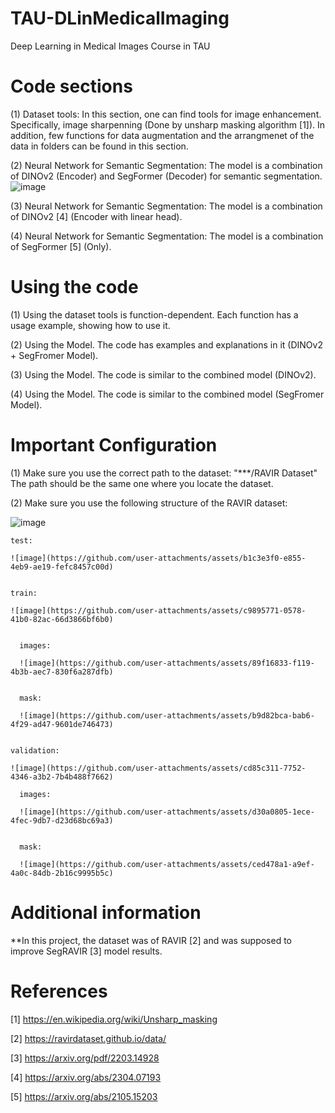 # TAU-DLinMedicalImaging
Deep Learning in Medical Images Course in TAU

# Code sections
(1) Dataset tools:
  In this section, one can find tools for image enhancement. Specifically, image sharpenning (Done by unsharp masking algorithm [1]).
  In addition, few functions for data augmentation and the arrangmenet of the data in folders can be found in this section.
  

(2) Neural Network for Semantic Segmentation:
  The model is a combination of DINOv2 (Encoder) and SegFormer (Decoder) for semantic segmentation.
  ![image](https://github.com/user-attachments/assets/bd05f179-188d-437c-babd-3bd6653fe4fe)


(3) Neural Network for Semantic Segmentation:
  The model is a combination of DINOv2 [4] (Encoder with linear head).

  
(4) Neural Network for Semantic Segmentation:
  The model is a combination of SegFormer [5] (Only).

# Using the code
(1) Using the dataset tools is function-dependent.
Each function has a usage example, showing how to use it.

(2) Using the Model.
The code has examples and explanations in it (DINOv2 + SegFromer Model).

(3) Using the Model.
The code is similar to the combined model (DINOv2).

(4) Using the Model.
The code is similar to the combined model (SegFromer Model).

# Important Configuration

(1) Make sure you use the correct path to the dataset: "***/RAVIR Dataset"
  The path should be the same one where you locate the dataset.

  
(2) Make sure you use the following structure of the RAVIR dataset:

  ![image](https://github.com/user-attachments/assets/25adc859-af37-4afa-a538-efa8dae23470)

    test:
    
    ![image](https://github.com/user-attachments/assets/b1c3e3f0-e855-4eb9-ae19-fefc8457c00d)

    
    train:
    
    ![image](https://github.com/user-attachments/assets/c9895771-0578-41b0-82ac-66d3866bf6b0)

     
      images:
      
      ![image](https://github.com/user-attachments/assets/89f16833-f119-4b3b-aec7-830f6a287dfb)

      
      mask:
      
      ![image](https://github.com/user-attachments/assets/b9d82bca-bab6-4f29-ad47-9601de746473)  

    
    validation:
    
    ![image](https://github.com/user-attachments/assets/cd85c311-7752-4346-a3b2-7b4b488f7662)

      images:
      
      ![image](https://github.com/user-attachments/assets/d30a0805-1ece-4fec-9db7-d23d68bc69a3)

      
      mask:
      
      ![image](https://github.com/user-attachments/assets/ced478a1-a9ef-4a0c-84db-2b16c9995b5c)


# Additional information
**In this project, the dataset was of RAVIR [2] and was supposed to improve SegRAVIR [3] model results.

# References
[1] https://en.wikipedia.org/wiki/Unsharp_masking


[2] https://ravirdataset.github.io/data/


[3] https://arxiv.org/pdf/2203.14928


[4] https://arxiv.org/abs/2304.07193


[5] https://arxiv.org/abs/2105.15203
